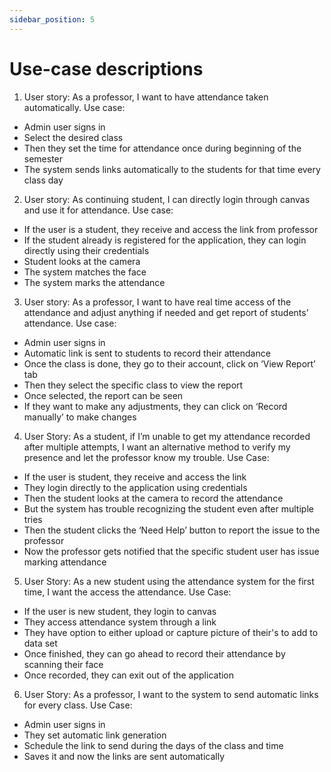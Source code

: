 ```yaml
---
sidebar_position: 5
---
```


# Use-case descriptions

1.	User story:
As a professor, I want to have attendance taken automatically.
Use case:
-	Admin user signs in
-	Select the desired class
-	Then they set the time for attendance once during beginning of the semester
-	The system sends links automatically to the students for that time every class day

2.	User story:
As continuing student, I can directly login through canvas and use it for attendance.
Use case:
-	If the user is a student, they receive and access the link from professor
-	If the student already is registered for the application, they can login directly using their credentials
-	Student looks at the camera
-	The system matches the face
-	The system marks the attendance

3.	User story:
As a professor, I want to have real time access of the attendance and adjust anything if needed and get report of students’ attendance.
Use case: 
-	Admin user signs in
-	Automatic link is sent to students to record their attendance
-	Once the class is done, they go to their account, click on ‘View Report’ tab
-	Then they select the specific class to view the report
-	Once selected, the report can be seen
-	If they want to make any adjustments, they can click on ‘Record manually’ to make changes

4. User Story: 
As a student, if I’m unable to get my attendance recorded after multiple attempts, I want an alternative method to verify my presence and let the professor know my trouble.
Use Case:
-	If the user is student, they receive and access the link
-	They login directly to the application using credentials
-	Then the student looks at the camera to record the attendance
-	But the system has trouble recognizing the student even after multiple tries
-	Then the student clicks the ‘Need Help’ button to report the issue to the professor
-	Now the professor gets notified that the specific student user has issue marking attendance

5. User Story:
As a new student using the attendance system for the first time, I want the access the attendance.
Use Case:
- If the user is new student, they login to canvas
- They access attendance system through a link
- They have option to either upload or capture picture of their's to add to data set
- Once finished, they can go ahead to record their attendance by scanning their face
- Once recorded, they can exit out of the application

6. User Story:
As a professor, I want to the system to send automatic links for every class.
Use Case:
- Admin user signs in
- They set automatic link generation
- Schedule the link to send during the days of the class and time
- Saves it and now the links are sent automatically
